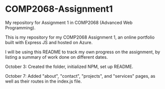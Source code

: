 # COMP2068-Assignment1
My repository for Assignment 1 in COMP2068 (Advanced Web Programming).

This is my repository for my COMP2068 Assignment 1, an online portfolio built with Express JS and hosted on Azure.

I will be using this README to track my own progress on the assignment, by listing a summary of work done on different dates.

October 3:
	Created the folder, initialized NPM, set up README.

October 7:
	Added "about", "contact", "projects", and "services" pages, as well as their routes in the index.js file.
	
